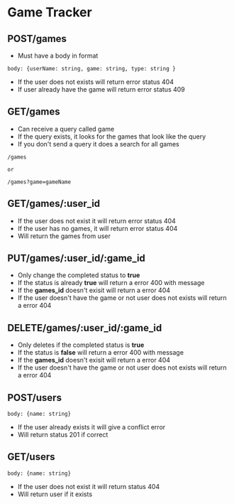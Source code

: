 # Game Tracker

## POST/games
- Must have a body in format
```
body: {userName: string, game: string, type: string }
```
- If the user does not exists will return error status 404
- If user already have the game will return error status 409

## GET/games
- Can receive a query called game
- If the query exists, it looks for the games that look like the query 
- If you don't send a query it does a search for all games
```
/games

or

/games?game=gameName
```

## GET/games/:user_id
- If the user does not exist it will return error status 404
- If the user has no games, it will return error status 404
- Will return the games from user

## PUT/games/:user_id/:game_id
- Only change the completed status to  **true**
- If the status is already **true** will return a error 400 with message
- If the **games_id** doesn't exisit will return a error 404
- If the user doesn't have the game or not user does not exists will return a error 404

## DELETE/games/:user_id/:game_id
- Only deletes if the completed status is **true**
- If the status is **false** will return a error 400 with message
- If the **games_id** doesn't exisit will return a error 404
- If the user doesn't have the game or not user does not exists will return a error 404


## POST/users
```
body: {name: string}
```
- If the user already exists it will give a conflict error 
- Will return status 201 if correct

## GET/users
```
body: {name: string}
```
- If the user does not exist it will return status 404
- Will return user if it exists


